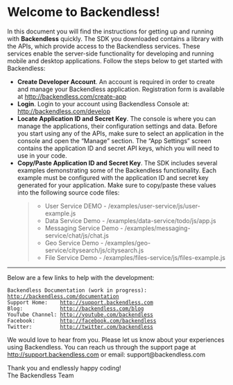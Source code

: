 <h1>Welcome to Backendless!</h1>

<p>In this document you will find the instructions for getting up and running with <strong>Backendless</strong> quickly. The SDK you downloaded contains a library with the APIs, which provide access to the Backendless services. These services enable the server-side functionality for developing and running mobile and desktop applications. Follow the steps below to get started with Backendless:</p>

<ul>
<li><strong>Create Developer Account</strong>. An account is required in order to create and manage your Backendless application. Registration form is available at <a href="http://backendless.com/create-app">http://backendless.com/create-app</a></li>
<li><strong>Login</strong>. Login to your account using Backendless Console at: <a href="http://backendless.com/develop">http://backendless.com/develop</a></li>
<li><strong>Locate Application ID and Secret Key</strong>. The console is where you can manage the applications, their configuration settings and data. Before you start using any of the APIs, make sure to select an application in the console and open the “Manage” section. The “App Settings” screen contains the application ID and secret API keys, which you will need to use in your code.</li>
<li><strong>Copy/Paste Application ID and Secret Key</strong>. The SDK includes several examples demonstrating some of the Backendless functionality. Each example must be configured with the application ID and secret key generated for your application. Make sure to copy/paste these values into the following source code files:

<blockquote>
  <ul><li>User Service DEMO -  /examples/user-service/js/user-example.js</li>
  <li>Data Service Demo - /examples/data-service/todo/js/app.js</li>
  <li>Messaging Service Demo - /examples/messaging-service/chat/js/chat.js</li>
  <li>Geo Service Demo - /examples/geo-service/citysearch/js/citysearch.js</li>
  <li>File Service Demo - /examples/files-service/js/files-example.js</li></ul>
</blockquote></li>
</ul>

<hr>

<p>Below are a few links to help with the development:</p>

<pre><code>Backendless Documentation (work in progress): <a href="http://backendless.com/documentation">http://backendless.com/documentation</a>
Support Home:    <a href="http://support.backendless.com">http://support.backendless.com</a>
Blog:            <a href="http://backendless.com/blog">http://backendless.com/blog</a>
YouTube Channel: <a href="http://youtube.com/backendless">http://youtube.com/backendless</a>
Facebook:        <a href="http://facebook.com/backendless">http://facebook.com/backendless</a>
Twitter:         <a href="http://twitter.com/backendless">http://twitter.com/backendless</a>
</code></pre>

<p>We would love to hear from you. Please let us know about your experiences using Backendless. You can reach us through the support page at <a href="http://support.backendless.com">http://support.backendless.com</a> or email: support@backendless.com</p>

<p>Thank you and endlessly happy coding! <br>
The Backendless Team</p>
